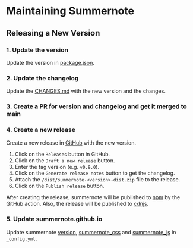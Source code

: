 # Maintaining Summernote

## Releasing a New Version

### 1. Update the version

Update the version in [package.json](./package.json#L4).

### 2. Update the changelog

Update the [CHANGES.md](./CHANGES.md) with the new version and the changes.

### 3. Create a PR for version and changelog and get it merged to main

### 4. Create a new release

Create a new release in [GitHub](https://github.com/summernote/summernote/releases/new) with the new version.

1. Click on the `Releases` button in GitHub.
2. Click on the `Draft a new release` button.
3. Enter the tag version (e.g. `v0.9.0`).
4. Click on the `Generate release notes` button to get the changelog.
5. Attach the `/dist/summernote-<version>-dist.zip` file to the release.
6. Click on the `Publish release` button.

After creating the release, summernote will be published to [npm](https://www.npmjs.com/package/summernote) by the GitHub action. Also, the release will be published to [cdnjs](https://cdnjs.com/libraries/summernote).

### 5. Update summernote.github.io

Update summernote [version](https://github.com/summernote/summernote.github.io/blob/main/_config.yml#L13), [summernote_css](https://github.com/summernote/summernote.github.io/blob/main/_config.yml#L18) and [summernote_js](https://github.com/summernote/summernote.github.io/blob/main/_config.yml#L19) in `_config.yml`.
